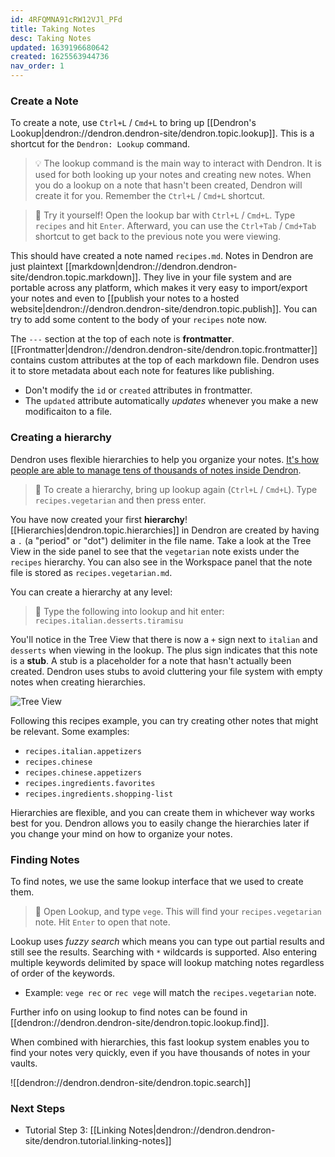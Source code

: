 ```yaml
---
id: 4RFQMNA91cRW12VJl_PFd
title: Taking Notes
desc: Taking Notes
updated: 1639196680642
created: 1625563944736
nav_order: 1
---
```


### Create a Note

To create a note, use `Ctrl+L` / `Cmd+L` to bring up [[Dendron's Lookup|dendron://dendron.dendron-site/dendron.topic.lookup]]. This is a shortcut for the `Dendron: Lookup` command.

> 💡 The lookup command is the main way to interact with Dendron. It is used for both looking up your notes and creating new notes. When you do a lookup on a note that hasn't been created, Dendron will create it for you. Remember the `Ctrl+L` / `Cmd+L` shortcut.

> 🌱 Try it yourself! Open the lookup bar with `Ctrl+L` / `Cmd+L`. Type `recipes` and hit `Enter`. Afterward, you can use the `Ctrl+Tab` / `Cmd+Tab` shortcut to get back to the previous note you were viewing.

This should have created a note named `recipes.md`. Notes in Dendron are just plaintext [[markdown|dendron://dendron.dendron-site/dendron.topic.markdown]]. They live in your file system and are portable across any platform, which makes it very easy to import/export your notes and even to [[publish your notes to a hosted website|dendron://dendron.dendron-site/dendron.topic.publish]]. You can try to add some content to the body of your `recipes` note now.

The `---` section at the top of each note is **frontmatter**. [[Frontmatter|dendron://dendron.dendron-site/dendron.topic.frontmatter]] contains custom attributes at the top of each markdown file. Dendron uses it to store metadata about each note for features like publishing.

- Don't modify the `id` or `created` attributes in frontmatter.
- The `updated` attribute automatically _updates_ whenever you make a new modificaiton to a file.

### Creating a hierarchy

Dendron uses flexible hierarchies to help you organize your notes. [It's how people are able to manage tens of thousands of notes inside Dendron](https://www.kevinslin.com/notes/3dd58f62-fee5-4f93-b9f1-b0f0f59a9b64/).

> 🌱 To create a hierarchy, bring up lookup again (`Ctrl+L` / `Cmd+L`). Type `recipes.vegetarian` and then press enter.

You have now created your first **hierarchy**! [[Hierarchies|dendron.topic.hierarchies]] in Dendron are created by having a `.` (a "period" or "dot") delimiter in the file name. Take a look at the Tree View in the side panel to see that the `vegetarian` note exists under the `recipes` hierarchy. You can also see in the Workspace panel that the note file is stored as `recipes.vegetarian.md`.

You can create a hierarchy at any level:

> 🌱 Type the following into lookup and hit enter: `recipes.italian.desserts.tiramisu`

You'll notice in the Tree View that there is now a `+` sign next to `italian` and `desserts` when viewing in the lookup. The plus sign indicates that this note is a **stub**. A stub is a placeholder for a note that hasn't actually been created. Dendron uses stubs to avoid cluttering your file system with empty notes when creating hierarchies.

![Tree View](https://org-dendron-public-assets.s3.amazonaws.com/images/tutorial-tree-view.png)

Following this recipes example, you can try creating other notes that might be relevant. Some examples:

- `recipes.italian.appetizers`
- `recipes.chinese`
- `recipes.chinese.appetizers`
- `recipes.ingredients.favorites`
- `recipes.ingredients.shopping-list`

Hierarchies are flexible, and you can create them in whichever way works best for you. Dendron allows you to easily change the hierarchies later if you change your mind on how to organize your notes.

### Finding Notes

To find notes, we use the same lookup interface that we used to create them.

> 🌱 Open Lookup, and type `vege`. This will find your `recipes.vegetarian` note. Hit `Enter` to open that note.

Lookup uses _fuzzy search_  which means you can type out partial results and still see the results. Searching with `*` wildcards is supported. Also entering multiple keywords delimited by space will lookup matching notes regardless of order of the keywords.

- Example: `vege rec` or `rec vege` will match the `recipes.vegetarian` note. 

Further info on using lookup to find notes can be found in [[dendron://dendron.dendron-site/dendron.topic.lookup.find]].

When combined with hierarchies, this fast lookup system enables you to find your notes very quickly, even if you have thousands of notes in your vaults.

![[dendron://dendron.dendron-site/dendron.topic.search]]

### Next Steps

- Tutorial Step 3: [[Linking Notes|dendron://dendron.dendron-site/dendron.tutorial.linking-notes]]

